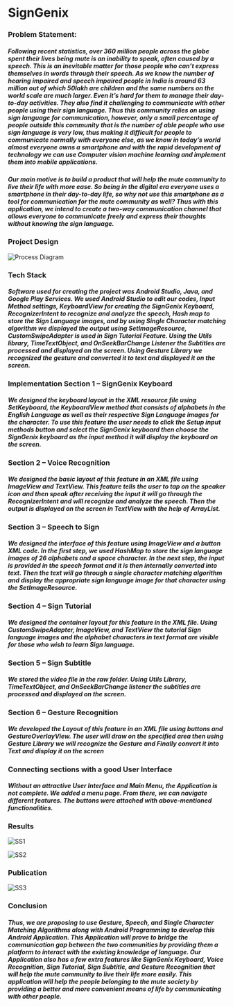 # SignGenix

### Problem Statement:

##### Following recent statistics, over 360 million people across the globe spent their lives being mute is an inability to speak, often caused by a speech. This is an inevitable matter for those people who can’t express themselves in words through their speech. As we know the number of hearing impaired and speech impaired people in India is around 63 million out of which 50lakh are children and the same numbers on the world scale are much larger. Even it’s hard for them to manage their day-to-day activities. They also find it challenging to communicate with other people using their sign language. Thus this community relies on using sign language for communication, however, only a small percentage of people outside this community that is the number of able people who use sign language is very low, thus making it difficult for people to communicate normally with everyone else, as we know in today’s world almost everyone owns a smartphone and with the rapid development of technology we can use Computer vision machine learning and implement them into mobile applications.
##### Our main motive is to build a product that will help the mute community to live their life with more ease. So being in the digital era everyone uses a smartphone in their day-to-day life, so why not use this smartphone as a tool for communication for the mute community as well? Thus with this application, we intend to create a two-way communication channel that allows everyone to communicate freely and express their thoughts without knowing the sign language.

### Project Design
![Process Diagram](https://github.com/JB14forever/SignGenix/assets/69258864/1056471c-78fa-4d63-b3e7-4f8f9c9e9c77)


### Tech Stack
##### Software used for creating the project was Android Studio, Java, and Google Play Services. We used Android Studio to edit our codes, Input Method settings, KeyboardView for creating the SignGenix Keyboard, RecognizerIntent to recognize and analyze the speech, Hash map to store the Sign Language images, and by using Single Character matching algorithm we displayed the output using SetImageResource, CustomSwipeAdapter is used in Sign Tutorial Feature. Using the Utils library, TimeTextObject, and OnSeekBarChange Listener the Subtitles are processed and displayed on the screen. Using Gesture Library we recognized the gesture and converted it to text and displayed it on the screen.

### Implementation Section 1 – SignGenix Keyboard
##### We designed the keyboard layout in the XML resource file using SetKeyboard, the KeyboardView method that consists of alphabets in the English Language as well as their respective Sign Language images for the character. To use this feature the user needs to click the Setup input methods button and select the SignGenix keyboard then choose the SignGenix keyboard as the input method it will display the keyboard on the screen.
### Section 2 – Voice Recognition
##### We designed the basic layout of this feature in an XML file using ImageView and TextView. This feature tells the user to tap on the speaker icon and then speak after receiving the input it will go through the RecognizerIntent and will recognize and analyze the speech. Then the output is displayed on the screen in TextView with the help of ArrayList.
### Section 3 – Speech to Sign
##### We designed the interface of this feature using ImageView and a button XML code. In the first step, we used HashMap to store the sign language images of 26 alphabets and a space character. In the next step, the input is provided in the speech format and it is then internally converted into text. Then the text will go through a single character matching algorithm and display the appropriate sign language image for that character using the SetImageResource.
### Section 4 – Sign Tutorial
##### We designed the container layout for this feature in the XML file. Using CustomSwipeAdapter, ImageView, and TextView the tutorial Sign language images and the alphabet characters in text format are visible for those who wish to learn Sign language.
### Section 5 – Sign Subtitle
##### We stored the video file in the raw folder. Using Utils Library, TimeTextObject, and OnSeekBarChange listener the subtitles are processed and displayed on the screen.
### Section 6 – Gesture Recognition
##### We developed the Layout of this feature in an XML file using buttons and GestureOverlayView. The user will draw on the specified area then using Gesture Library we will recognize the Gesture and Finally convert it into Text and display it on the screen
### Connecting sections with a good User Interface
##### Without an attractive User Interface and Main Menu, the Application is not complete. We added a menu page. From there, we can navigate different features. The buttons were attached with above-mentioned functionalities.

### Results
![SS1](https://github.com/JB14forever/SignGenix/assets/69258864/341c84cb-2e2e-45dc-bd96-57634b8658d4)

![SS2](https://github.com/JB14forever/SignGenix/assets/69258864/aacbf76f-a5f5-405a-bd4e-a7a45b570f79)

### Publication
![SS3](https://github.com/JB14forever/SignGenix/assets/69258864/e0862341-8a69-414a-9fdf-aed8cf03f6d3)

### Conclusion
##### Thus, we are proposing to use Gesture, Speech, and Single Character Matching Algorithms along with Android Programming to develop this Android Application. This Application will prove to bridge the communication gap between the two communities by providing them a platform to interact with the existing knowledge of language. Our Application also has a few extra features like SignGenix Keyboard, Voice Recognition, Sign Tutorial, Sign Subtitle, and Gesture Recognition that will help the mute community to live their life more easily. This application will help the people belonging to the mute society by providing a better and more convenient means of life by communicating with other people.

